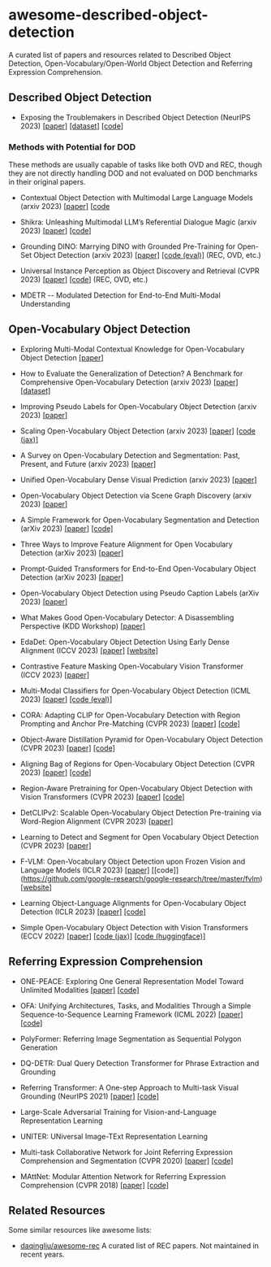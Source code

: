 # awesome-described-object-detection
A curated list of papers and resources related to Described Object Detection, Open-Vocabulary/Open-World Object Detection and Referring Expression Comprehension.

## Described Object Detection

- Exposing the Troublemakers in Described Object Detection (NeurIPS 2023) [[paper]](https://arxiv.org/abs/2307.12813) [[dataset]](https://github.com/shikras/d-cube/) [[code]](https://github.com/shikras/d-cube/)

### Methods with Potential for DOD

These methods are usually capable of tasks like both OVD and REC, though they are not directly handling DOD and not evaluated on DOD benchmarks in their original papers.

- Contextual Object Detection with Multimodal Large Language Models (arxiv 2023) [[paper]](https://arxiv.org/abs/2305.18279) [[code](https://github.com/yuhangzang/ContextDET)

- Shikra: Unleashing Multimodal LLM’s Referential Dialogue Magic (arxiv 2023) [[paper]](https://arxiv.org/abs/2306.15195) [[code]](https://github.com/shikras/shikra)

- Grounding DINO: Marrying DINO with Grounded Pre-Training for Open-Set Object Detection (arxiv 2023) [[paper]](https://arxiv.org/abs/2303.05499) [[code (eval)]](https://github.com/IDEA-Research/GroundingDINO) (REC, OVD, etc.)

- Universal Instance Perception as Object Discovery and Retrieval (CVPR 2023) [[paper]](https://arxiv.org/abs/2303.06674v2) [[code]](https://github.com/MasterBin-IIAU/UNINEXT) (REC, OVD, etc.)

- MDETR -- Modulated Detection for End-to-End Multi-Modal Understanding



## Open-Vocabulary Object Detection

- Exploring Multi-Modal Contextual Knowledge for Open-Vocabulary Object Detection [[paper]](https://arxiv.org/abs/2308.15846)

- How to Evaluate the Generalization of Detection? A Benchmark for Comprehensive Open-Vocabulary Detection (arxiv 2023) [[paper]](https://arxiv.org/abs/2308.13177) [[dataset]](https://github.com/om-ai-lab/OVDEval)

- Improving Pseudo Labels for Open-Vocabulary Object Detection (arxiv 2023) [[paper]](https://arxiv.org/abs/2308.06412)

- Scaling Open-Vocabulary Object Detection (arxiv 2023) [[paper]](https://arxiv.org/abs/2306.09683) [[code (jax)]](https://github.com/google-research/scenic/tree/main/scenic/projects/owl_vit)

- A Survey on Open-Vocabulary Detection and Segmentation: Past, Present, and Future (arxiv 2023) [[paper]](https://arxiv.org/abs/2307.09220)

- Unified Open-Vocabulary Dense Visual Prediction (arxiv 2023) [[paper]](https://arxiv.org/abs/2307.08238)

- Open-Vocabulary Object Detection via Scene Graph Discovery (arxiv 2023) [[paper]](https://arxiv.org/abs/2307.03339)

- A Simple Framework for Open-Vocabulary Segmentation and Detection (arXiv 2023) [[paper]](https://arxiv.org/abs/2303.08131) [[code]](https://github.com/IDEA-Research/OpenSeeD)

- Three Ways to Improve Feature Alignment for Open Vocabulary Detection (arXiv 2023) [[paper]](https://arxiv.org/abs/2303.13518)

- Prompt-Guided Transformers for End-to-End Open-Vocabulary Object Detection (arXiv 2023) [[paper]](https://arxiv.org/abs/2303.14386)

- Open-Vocabulary Object Detection using Pseudo Caption Labels (arXiv 2023) [[paper]](https://arxiv.org/abs/2303.13040)

- What Makes Good Open-Vocabulary Detector: A Disassembling Perspective (KDD Workshop) [[paper]](https://arxiv.org/abs/2309.00227)

- EdaDet: Open-Vocabulary Object Detection Using Early Dense Alignment (ICCV 2023) [[paper]](https://arxiv.org/abs/2309.01151) [[website]](https://chengshiest.github.io/edadet/)

- Contrastive Feature Masking Open-Vocabulary Vision Transformer (ICCV 2023) [[paper]](https://arxiv.org/abs/2309.00775)

- Multi-Modal Classifiers for Open-Vocabulary Object Detection (ICML 2023) [[paper]](http://arxiv.org/abs/2306.05493) [[code (eval)]](https://github.com/prannaykaul/mm-ovod)

- CORA: Adapting CLIP for Open-Vocabulary Detection with Region Prompting and Anchor Pre-Matching (CVPR 2023) [[paper]](https://openaccess.thecvf.com/content/CVPR2023/papers/Wu_CORA_Adapting_CLIP_for_Open-Vocabulary_Detection_With_Region_Prompting_and_CVPR_2023_paper.pdf) [[code]](https://github.com/tgxs002/CORA)

- Object-Aware Distillation Pyramid for Open-Vocabulary Object Detection (CVPR 2023) [[paper]](https://openaccess.thecvf.com/content/CVPR2023/papers/Wang_Object-Aware_Distillation_Pyramid_for_Open-Vocabulary_Object_Detection_CVPR_2023_paper.pdf) [[code]](https://github.com/LutingWang/OADP)

- Aligning Bag of Regions for Open-Vocabulary Object Detection (CVPR 2023) [[paper]](https://openaccess.thecvf.com/content/CVPR2023/papers/Wu_Aligning_Bag_of_Regions_for_Open-Vocabulary_Object_Detection_CVPR_2023_paper.pdf) [[code]](https://github.com/wusize/ovdet)

- Region-Aware Pretraining for Open-Vocabulary Object Detection with Vision Transformers (CVPR 2023) [[paper]](https://openaccess.thecvf.com/content/CVPR2023/papers/Kim_Region-Aware_Pretraining_for_Open-Vocabulary_Object_Detection_With_Vision_Transformers_CVPR_2023_paper.pdf) [[code]](https://github.com/google-research/google-research/tree/master/fvlm/rovit)

- DetCLIPv2: Scalable Open-Vocabulary Object Detection Pre-training via Word-Region Alignment (CVPR 2023) [[paper]](https://openaccess.thecvf.com/content/CVPR2023/papers/Yao_DetCLIPv2_Scalable_Open-Vocabulary_Object_Detection_Pre-Training_via_Word-Region_Alignment_CVPR_2023_paper.pdf)

- Learning to Detect and Segment for Open Vocabulary Object Detection (CVPR 2023) [[paper]](https://openaccess.thecvf.com/content/CVPR2023/papers/Wang_Learning_To_Detect_and_Segment_for_Open_Vocabulary_Object_Detection_CVPR_2023_paper.pdf)

- F-VLM: Open-Vocabulary Object Detection upon Frozen Vision and Language Models (ICLR 2023) [[paper]](https://openreview.net/pdf?id=MIMwy4kh9lf) [[code]] (https://github.com/google-research/google-research/tree/master/fvlm) [[website]](https://sites.google.com/view/f-vlm/home)

- Learning Object-Language Alignments for Open-Vocabulary Object Detection (ICLR 2023) [[paper]](https://openreview.net/pdf?id=mjHlitXvReu) [[code]](https://github.com/clin1223/VLDet)

- Simple Open-Vocabulary Object Detection with Vision Transformers (ECCV 2022) [[paper]](https://www.ecva.net/papers/eccv_2022/papers_ECCV/papers/136700714.pdf) [[code (jax)]](https://github.com/google-research/scenic/tree/main/scenic/projects/owl_vit) [[code (huggingface)]](https://huggingface.co/docs/transformers/model_doc/owlvit)

## Referring Expression Comprehension

- ONE-PEACE: Exploring One General Representation Model Toward Unlimited Modalities [[paper]](https://arxiv.org/abs/2305.11172) [[code]](https://github.com/OFA-Sys/ONE-PEACE)

- OFA: Unifying Architectures, Tasks, and Modalities Through a Simple Sequence-to-Sequence Learning Framework (ICML 2022) [[paper]](https://arxiv.org/abs/2202.03052) [[code]](https://github.com/OFA-Sys/OFA)

- PolyFormer: Referring Image Segmentation as Sequential Polygon Generation

- DQ-DETR: Dual Query Detection Transformer for Phrase Extraction and Grounding

- Referring Transformer: A One-step Approach to Multi-task Visual Grounding (NeurIPS 2021) [[paper]](https://arxiv.org/abs/2106.03089) [[code]](https://github.com/ubc-vision/RefTR)

- Large-Scale Adversarial Training for Vision-and-Language Representation Learning

- UNITER: UNiversal Image-TExt Representation Learning



- Multi-task Collaborative Network for Joint Referring Expression Comprehension and Segmentation (CVPR 2020) [[paper]](https://arxiv.org/abs/2003.08813) [[code]](https://github.com/luogen1996/MCN)

- MAttNet: Modular Attention Network for Referring Expression Comprehension (CVPR 2018) [[paper]](https://arxiv.org/abs/1801.08186) [[code]](https://github.com/lichengunc/MAttNet)



## Related Resources

Some similar resources like awesome lists:

- [daqingliu/awesome-rec](https://github.com/daqingliu/awesome-rec) A curated list of REC papers. Not maintained in recent years.
